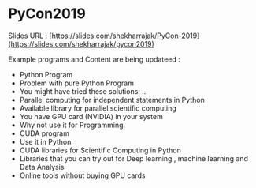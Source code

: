# PyCon2019

Slides URL : [https://slides.com/shekharrajak/PyCon-2019](https://slides.com/shekharrajak/pycon2019)

Example programs and Content are being updateed : 

- Python Program
- Problem with pure Python Program
- You might have tried these solutions: ..
- Parallel computing for independent statements in Python
- Available library for parallel scientific computing 
- You have GPU card (NVIDIA) in your system
- Why not use it for Programming.
- CUDA program
- Use it in Python
- CUDA libraries for Scientific Computing in Python
- Libraries that you can try out for Deep learning , machine learning and Data Analysis
- Online tools without buying GPU cards 

